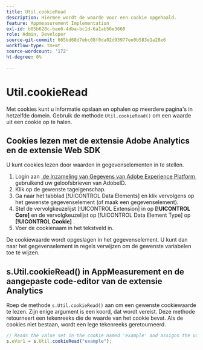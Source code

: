 ```yaml
---
title: Util.cookieRead
description: Hiermee wordt de waarde voor een cookie opgehaald.
feature: Appmeasurement Implementation
exl-id: b05b628c-bae6-4dba-bc1d-6a1ab56e3660
role: Admin, Developer
source-git-commit: 665bd68d7ebc08f0da02d93977ee0b583e1a28e6
workflow-type: tm+mt
source-wordcount: '172'
ht-degree: 0%

---
```


# Util.cookieRead

Met cookies kunt u informatie opslaan en ophalen op meerdere pagina&#39;s in hetzelfde domein. Gebruik de methode `Util.cookieRead()` om een waarde uit een cookie op te halen.

## Cookies lezen met de extensie Adobe Analytics en de extensie Web SDK

U kunt cookies lezen door waarden in gegevenselementen in te stellen.

1. Login aan [&#x200B; de Inzameling van Gegevens van Adobe Experience Platform &#x200B;](https://experience.adobe.com/data-collection) gebruikend uw geloofsbrieven van AdobeID.
2. Klik op de gewenste tageigenschap.
3. Ga naar het tabblad [!UICONTROL Data Elements] en klik vervolgens op het gewenste gegevenselement (of maak een gegevenselement).
4. Stel de vervolgkeuzelijst [!UICONTROL Extension] in op **[!UICONTROL Core]** en de vervolgkeuzelijst op [!UICONTROL Data Element Type] op **[!UICONTROL Cookie]** .
5. Voer de cookienaam in het tekstveld in.

De cookiewaarde wordt opgeslagen in het gegevenselement. U kunt dan naar het gegevenselement in regels verwijzen om de gewenste variabelen toe te wijzen.

## s.Util.cookieRead() in AppMeasurement en de aangepaste code-editor van de extensie Analytics

Roep de methode `s.Util.cookieRead()` aan om een gewenste cookiewaarde te lezen. Zijn enige argument is een koord, dat wordt vereist. Deze methode retourneert een tekenreeks die de waarde van het cookie bevat. Als de cookies niet bestaan, wordt een lege tekenreeks geretourneerd.

```js
// Reads the value set in the cookie named 'example' and assigns the value to eVar1
s.eVar1 = s.Util.cookieRead("example");
```
